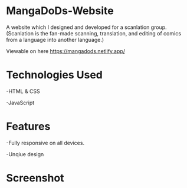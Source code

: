 # MangaDoDs-Website
A website which I designed and developed for a scanlation group. (Scanlation is the fan-made scanning, translation, and editing of comics from a language into another language.)

Viewable on here https://mangadods.netlify.app/

# Technologies Used

-HTML & CSS

-JavaScript

# Features

-Fully responsive on all devices.

-Unqiue design

# Screenshot



